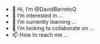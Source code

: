- 👋 Hi, I’m @DavidBarretoQ
- 👀 I’m interested in ...
- 🌱 I’m currently learning ...
- 💞️ I’m looking to collaborate on ...
- 📫 How to reach me ...

<!---
DavidBarretoQ/DavidBarretoQ is a ✨ special ✨ repository because its `README.md` (this file) appears on your GitHub profile.
You can click the Preview link to take a look at your changes.
--->
